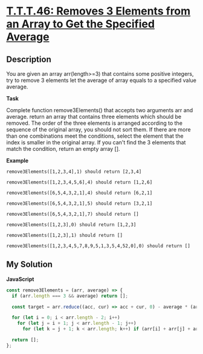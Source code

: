 # [T.T.T.46: Removes 3 Elements from an Array to Get the Specified Average](https://www.codewars.com/kata/57bd659c9d9dcf01460002a0)

## Description

You are given an array arr(length>=3) that contains some positive integers, try to remove 3 elements let the average of array equals to a specified value average.

**Task**

Complete function remove3Elements() that accepts two arguments arr and average. return an array that contains three elements which should be removed. The order of the three elements is arranged according to the sequence of the original array, you should not sort them. If there are more than one combinations meet the conditions, select the element that the index is smaller in the original array. If you can't find the 3 elements that match the condition, return an empty array [].

**Example**

```
remove3Elements([1,2,3,4],1) should return [2,3,4]

remove3Elements([1,2,3,4,5,6],4) should return [1,2,6]

remove3Elements([6,5,4,3,2,1],4) should return [6,2,1]

remove3Elements([6,5,4,3,2,1],5) should return [3,2,1]

remove3Elements([6,5,4,3,2,1],7) should return []

remove3Elements([1,2,3],0) should return [1,2,3]

remove3Elements([1,2,3],1) should return []

remove3Elements([1,2,3,4,5,7,8,9,5,1,3,5,4,52,0],0) should return []
```

## My Solution

**JavaScript**

```js
const remove3Elements = (arr, average) => {
  if (arr.length === 3 && average) return [];

  const target = arr.reduce((acc, cur) => acc + cur, 0) - average * (arr.length - 3);

  for (let i = 0; i < arr.length - 2; i++)
    for (let j = i + 1; j < arr.length - 1; j++)
      for (let k = j + 1; k < arr.length; k++) if (arr[i] + arr[j] + arr[k] === target) return [arr[i], arr[j], arr[k]];

  return [];
};
```
